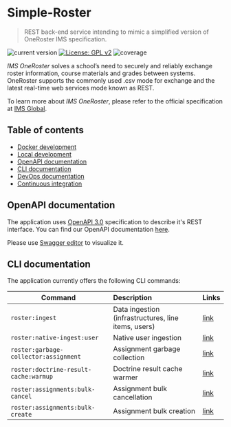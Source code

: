 # Simple-Roster

>REST back-end service intending to mimic a simplified version of OneRoster IMS specification.

![current version](https://img.shields.io/badge/version-2.0.0-green.svg)
[![License: GPL v2](https://img.shields.io/badge/License-GPL%20v2-blue.svg)](https://www.gnu.org/licenses/old-licenses/gpl-2.0.en.html)
![coverage](https://img.shields.io/badge/coverage-100%25-green.svg)

*IMS OneRoster* solves a school’s need to securely and reliably exchange roster information, course materials and grades between systems. 
OneRoster supports the commonly used .csv mode for exchange and the latest real-time web services mode known as REST.  

To learn more about *IMS OneRoster*, please refer to the official specification at [IMS Global](https://www.imsglobal.org/activity/onerosterlis).

## Table of contents

- [Docker development](docs/docker-development.md)
- [Local development](docs/local-development.md)
- [OpenAPI documentation](#openapi-documentation)
- [CLI documentation](#cli-documentation)
- [DevOps documentation](docs/devops-documentation.md)
- [Continuous integration](docs/continuous-integration.md)

## OpenAPI documentation

The application uses [OpenAPI 3.0](https://swagger.io/specification/) specification to describe it's REST interface.
You can find our OpenAPI documentation [here](openapi/api_v1.yml).

Please use [Swagger editor](https://editor.swagger.io/) to visualize it.

## CLI documentation

The application currently offers the following CLI commands:

| Command                               | Description                                         | Links                                                    |
| --------------------------------------|:----------------------------------------------------|:---------------------------------------------------------|
| `roster:ingest`                       | Data ingestion (infrastructures, line items, users) | [link](docs/cli/ingester-command.md)                     |
| `roster:native-ingest:user`           | Native user ingestion                               | [link](docs/cli/native-user-ingester-command.md)         |
| `roster:garbage-collector:assignment` | Assignment garbage collection                       | [link](docs/cli/assignment-garbage-collector-command.md) |
| `roster:doctrine-result-cache:warmup` | Doctrine result cache warmer                        | [link](docs/cli/doctrine-result-cache-warmer-command.md) | 
| `roster:assignments:bulk-cancel`      | Assignment bulk cancellation                        | [link](docs/cli/assignment-bulk-cancellation-command.md) |
| `roster:assignments:bulk-create`      | Assignment bulk creation                            | [link](docs/cli/assignment-bulk-creation-command.md)     |
